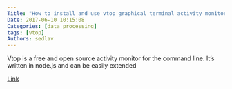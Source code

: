 ```yaml
---
Title: "How to install and use vtop graphical terminal activity monitor"
Date: 2017-06-10 10:15:08
Categories: [data processing]
tags: [vtop]
Authors: sedlav
---
```


Vtop is a free and open source activity monitor for the command line. It’s written in node.js and can be easily extended

[Link](https://www.cyberciti.biz/faq/how-to-install-and-use-vtop-graphical-terminal-activity-monitor-on-linux/)
